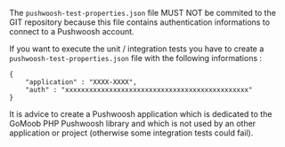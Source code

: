 The `pushwoosh-test-properties.json` file MUST NOT be commited to the GIT repository because this file contains 
authentication informations to connect to a Pushwoosh account.

If you want to execute the unit / integration tests you have to create a `pushwoosh-test-properties.json` file with the 
following informations : 
```
{
    "application" : "XXXX-XXXX",
    "auth" : "xxxxxxxxxxxxxxxxxxxxxxxxxxxxxxxxxxxxxxxxxxxxxx"
}
```

It is advice to create a Pushwoosh application which is dedicated to the GoMoob PHP Pushwoosh library and which is not 
used by an other application or project (otherwise some integration tests could fail).
 